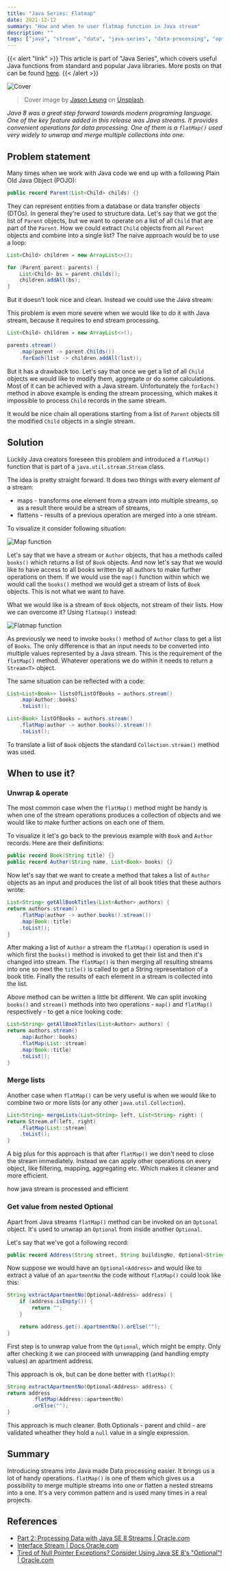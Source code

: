 ```yaml
---
title: "Java Series: Flatmap"
date: 2021-12-12
summary: "How and when to user flatmap function in Java stream"
description: ""
tags: ["java", "stream", "data", "java-series", "data-processing", "optional", "basic"]
---
```


{{< alert "link" >}}
This article is part of "Java Series", which covers useful Java functions from standard and popular Java libraries. More posts on that can be found [here](https://wkrzywiec.is-a.dev/tags/java-series/).
{{< /alert >}}

![Cover](jason-leung-V-HPvi4B4G0-unsplash.jpg)
> Cover image by [Jason Leung](https://unsplash.com/@ninjason) on [Unsplash](https://unsplash.com)

*Java 8 was a great step forward towards modern programing language. One of the key feature added in this release was Java streams. It provides convenient operations for data processing. One of them is a `flatMap()` used very widely to unwrap and merge multiple collections into one.*

## Problem statement

Many times when we work with Java code we end up with a following Plain Old Java Object (POJO):

```java
public record Parent(List<Child> childs) {}
```
They can represent entities from a database or data transfer objects (DTOs). In general they're used to structure data. Let's say that we got the list of `Parent` objects, but we want to operate on a list of all `Child` that are part of the `Parent`. How we could extract `Child` objects from all `Parent` objects and combine into a single list? The naive approach would be to use a loop:

```java
List<Child> children = new ArrayList<>();

for (Parent parent: parents) {
    List<Child> bs = parent.childs();
    children.addAll(bs);
}
```

But it doesn't look nice and clean. Instead we could use the Java stream:

This problem is even more severe when we would like to do it with Java stream, because it requires to end stream processing.

```java
List<Child> children = new ArrayList<>();

parents.stream()
    .map(parent -> parent.Childs())
    .forEach(list -> children.addAll(list));
```

But it has a drawback too. Let's say that once we get a list of all `Child` objects we would like to modify them, aggregate or do some calculations. Most of it can be achieved with a Java stream. Unfortunately the `forEach()` method in above example is ending the stream processing, which makes it impossible to process `Child` records in the same stream.

It would be nice chain all operations starting from a list of `Parent` objects till the modified `Child` objects in a single stream.

## Solution

Luckily Java creators foreseen this problem and introduced a `flatMap()` function that is part of a `java.util.stream.Stream` class.

The idea is pretty straight forward. It does two things with every element of a stream:

* maps - transforms one element from a stream into multiple streams, so as a result there would be a stream of streams,
* flattens - results of a previous operation are merged into a one stream.

To visualize it consider following situation:

![Map function](map-fx.png)

Let's say that we have a stream or `Author` objects, that has a methods called `books()` which returns a list of `Book` objects. And now let's say that we would like to have access to all books written by all authors to make further operations on them. If we would use the `map()` function within which we would call the `books()` method we would get a stream of lists of `Book` objects. This is not what we want to have. 

What we would like is a stream of `Book` objects, not stream of their lists. How we can overcome it? Using `flatmap()` instead:


![Flatmap function](flatmap-fx.png)

As previously we need to invoke `books()` method of `Author` class to get a list of `Books`. The only difference is that an input needs to be converted into multiple values represented by a Java stream. This is the requirement of the `flatMap()` method. Whatever operations we do within it needs to return a `Stream<T>` object.

The same situation can be reflected with a code:

```java
List<List<Book>> listsOfListOfBooks = authors.stream()
    .map(Author::books)
    .toList();

List<Book> listOfBooks = authors.stream()
    .flatMap(author -> author.books().stream())
    .toList();
```

To translate a list of `Book` objects the standard `Collection.stream()` method was used.


## When to use it?

### Unwrap & operate

The most common case when the `flatMap()` method might be handy is when one of the stream operations produces a collection of objects and we would like to make further actions on each one of them. 

To visualize it let's go back to the previous example with `Book` and `Author` records. Here are their definitions:


```java
public record Book(String title) {}
public record Author(String name, List<Book> books) {}
```

Now let's say that we want to create a method that takes a list of `Author` objects as an input and produces the list of all book titles that these authors wrote:


```java
List<String> getAllBookTitles(List<Author> authors) {
return authors.stream()
    .flatMap(author -> author.books().stream())
    .map(Book::title)
    .toList();
}
```

After making a list of `Author` a stream the `flatMap()` operation is used in which first the `books()` method is invoked to get their list and then it's changed into stream. The `flatMap()` is then merging all resulting streams into one so next the `title()` is called to get a String representation of a book title. Finally the results of each element in a stream is collected into the list.

Above method can be written a little bit different. We can split invoking `books()` and `stream()` methods into two operations - `map()` and `flatMap()` respectively - to get a nice looking code: 

```java
List<String> getAllBookTitles(List<Author> authors) {
return authors.stream()
    .map(Author::books)
    .flatMap(List::stream)
    .map(Book::title)
    .toList();
}
```

### Merge lists

Another case when `flatMap()` can be very useful is when we would like to combine two or more lists (or any other `java.util.Collection`).

```java
List<String> mergeLists(List<String> left, List<String> right) {
return Stream.of(left, right)
    .flatMap(List::stream)
    .toList();
}
```

A big plus for this approach is that after `flatMap()` we don't need to close the stream immediately. Instead we can apply other operations on every object, like filtering, mapping, aggregating etc. Which makes it cleaner and more efficient.

how java stream is processed and efficient

### Get value from nested Optional

Apart from Java streams `flatMap()` method can be invoked on an `Optional` object. It's used to unwrap an `Optional` from inside another `Optional`. 

Let's say that we've got a following record:

```java
public record Address(String street, String buildingNo, Optional<String> apartmentNo) {}
```

Now suppose we would have an `Optional<Address>` and would like to extract a value of an `apartmentNo` the code without `flatMap()` could look like this:

```java
String extractApartmentNo(Optional<Address> address) {
    if (address.isEmpty()) {
        return "";
    }

    return address.get().apartmentNo().orElse("");
}
```

First step is to unwrap value from the `Optional`, which might be empty. Only after checking it we can proceed with unwrapping (and handling empty values) an apartment address. 

This approach is ok, but can be done better with `flatMap()`:

```java
String extractApartmentNo(Optional<Address> address) {
return address
        .flatMap(Address::apartmentNo)
        .orElse("");
}
```

This approach is much cleaner. Both Optionals - parent and child - are validated wheather they hold a `null` value in a single expression. 

## Summary

Introducing streams into Java made Data processing easier. It brings us a lot of handy operations. `flatMap()` is one of them which gives us a possibility to merge multiple streams into one or flatten a nested streams into a one. It's a very common pattern and is used many times in a real projects.  

## References

* [Part 2: Processing Data with Java SE 8 Streams | Oracle.com](https://www.oracle.com/java/technologies/architect-streams-pt2.html)
* [Interface Stream<T> | Docs Oracle.com](https://docs.oracle.com/javase/8/docs/api/java/util/stream/Stream.html#flatMap-java.util.function.Function-)
* [Tired of Null Pointer Exceptions? Consider Using Java SE 8's "Optional"! | Oracle.com](https://www.oracle.com/technical-resources/articles/java/java8-optional.html)
